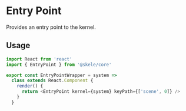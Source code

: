 # Entry Point

Provides an entry point to the kernel.

## Usage

```javascript
import React from 'react'
import { EntryPoint } from '@skele/core'

export const EntryPointWrapper = system =>
  class extends React.Component {
    render() {
      return <EntryPoint kernel={system} keyPath={['scene', 0]} />
    }
  }
```
